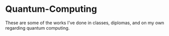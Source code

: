 # Quantum-Computing
These are some of the works I've done in classes, diplomas, and on my own regarding quantum computing.
